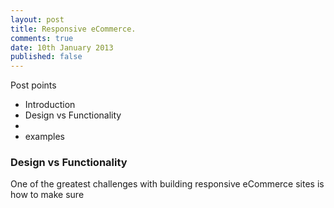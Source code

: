 ```yaml
---
layout: post
title: Responsive eCommerce.
comments: true
date: 10th January 2013
published: false
---
```



Post points

- Introduction
- Design vs Functionality
- 
- examples


### Design vs Functionality

One of the greatest challenges with building responsive eCommerce sites is how to make sure 